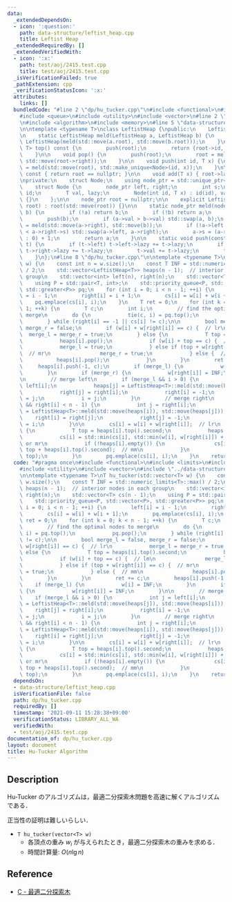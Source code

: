 ```yaml
---
data:
  _extendedDependsOn:
  - icon: ':question:'
    path: data-structure/leftist_heap.cpp
    title: Leftist Heap
  _extendedRequiredBy: []
  _extendedVerifiedWith:
  - icon: ':x:'
    path: test/aoj/2415.test.cpp
    title: test/aoj/2415.test.cpp
  _isVerificationFailed: true
  _pathExtension: cpp
  _verificationStatusIcon: ':x:'
  attributes:
    links: []
  bundledCode: "#line 2 \"dp/hu_tucker.cpp\"\n#include <functional>\n#include <limits>\n\
    #include <queue>\n#include <utility>\n#include <vector>\n#line 2 \"data-structure/leftist_heap.cpp\"\
    \n#include <algorithm>\n#include <memory>\n#line 5 \"data-structure/leftist_heap.cpp\"\
    \n\ntemplate <typename T>\nclass LeftistHeap {\npublic:\n    LeftistHeap() = default;\n\
    \n    static LeftistHeap meld(LeftistHeap a, LeftistHeap b) {\n        return\
    \ LeftistHeap(meld(std::move(a.root), std::move(b.root)));\n    }\n\n    std::pair<int,\
    \ T> top() const {\n        push(root);\n        return {root->id, root->val};\n\
    \    }\n\n    void pop() {\n        push(root);\n        root = meld(std::move(root->left),\
    \ std::move(root->right));\n    }\n\n    void push(int id, T x) {\n        root\
    \ = meld(std::move(root), std::make_unique<Node>(id, x));\n    }\n\n    bool empty()\
    \ const { return root == nullptr; }\n\n    void add(T x) { root->lazy += x; }\n\
    \nprivate:\n    struct Node;\n    using node_ptr = std::unique_ptr<Node>;\n\n\
    \    struct Node {\n        node_ptr left, right;\n        int s;\n        int\
    \ id;\n        T val, lazy;\n        Node(int id, T x) : id(id), val(x), lazy(0)\
    \ {}\n    };\n\n    node_ptr root = nullptr;\n\n    explicit LeftistHeap(node_ptr\
    \ root) : root(std::move(root)) {}\n\n    static node_ptr meld(node_ptr a, node_ptr\
    \ b) {\n        if (!a) return b;\n        if (!b) return a;\n        push(a);\n\
    \        push(b);\n        if (a->val > b->val) std::swap(a, b);\n        a->right\
    \ = meld(std::move(a->right), std::move(b));\n        if (!a->left || a->left->s\
    \ < a->right->s) std::swap(a->left, a->right);\n        a->s = (a->right ? a->right->s\
    \ : 0) + 1;\n        return a;\n    }\n\n    static void push(const node_ptr&\
    \ t) {\n        if (t->left) t->left->lazy += t->lazy;\n        if (t->right)\
    \ t->right->lazy += t->lazy;\n        t->val += t->lazy;\n        t->lazy = 0;\n\
    \    }\n};\n#line 8 \"dp/hu_tucker.cpp\"\n\ntemplate <typename T>\nT hu_tucker(std::vector<T>\
    \ w) {\n    const int n = w.size();\n    const T INF = std::numeric_limits<T>::max()\
    \ / 2;\n    std::vector<LeftistHeap<T>> heaps(n - 1);  // interior nodes in each\
    \ group\n    std::vector<int> left(n), right(n);\n    std::vector<T> cs(n - 1);\n\
    \    using P = std::pair<T, int>;\n    std::priority_queue<P, std::vector<P>,\
    \ std::greater<P>> pq;\n    for (int i = 0; i < n - 1; ++i) {\n        left[i]\
    \ = i - 1;\n        right[i] = i + 1;\n        cs[i] = w[i] + w[i + 1];\n    \
    \    pq.emplace(cs[i], i);\n    }\n    T ret = 0;\n    for (int k = 0; k < n -\
    \ 1; ++k) {\n        T c;\n        int i;\n        // find the optimal nodes to\
    \ merge\n        do {\n            tie(c, i) = pq.top();\n            pq.pop();\n\
    \        } while (right[i] == -1 || cs[i] != c);\n\n        bool merge_l = false,\
    \ merge_r = false;\n        if (w[i] + w[right[i]] == c) {  // lr\n          \
    \  merge_l = merge_r = true;\n        } else {\n            T top = heaps[i].top().second;\n\
    \            heaps[i].pop();\n            if (w[i] + top == c) {  // lm\n    \
    \            merge_l = true;\n            } else if (top + w[right[i]] == c) {\
    \  // mr\n                merge_r = true;\n            } else {  // mm\n     \
    \           heaps[i].pop();\n            }\n        }\n        ret += c;\n   \
    \     heaps[i].push(-1, c);\n        if (merge_l) {\n            w[i] = INF;\n\
    \        }\n        if (merge_r) {\n            w[right[i]] = INF;\n        }\n\
    \n        // merge left\n        if (merge_l && i > 0) {\n            int j =\
    \ left[i];\n            heaps[j] = LeftistHeap<T>::meld(std::move(heaps[j]), std::move(heaps[i]));\n\
    \            right[j] = right[i];\n            right[i] = -1;\n            left[right[j]]\
    \ = j;\n            i = j;\n        }\n        // merge right\n        if (merge_r\
    \ && right[i] < n - 1) {\n            int j = right[i];\n            heaps[i]\
    \ = LeftistHeap<T>::meld(std::move(heaps[i]), std::move(heaps[j]));\n        \
    \    right[i] = right[j];\n            right[j] = -1;\n            left[right[i]]\
    \ = i;\n        }\n\n        cs[i] = w[i] + w[right[i]];  // lr\n        if (!heaps[i].empty())\
    \ {\n            T top = heaps[i].top().second;\n            heaps[i].pop();\n\
    \            cs[i] = std::min(cs[i], std::min(w[i], w[right[i]]) + top);  // lm\
    \ or mr\n            if (!heaps[i].empty()) {\n                cs[i] = std::min(cs[i],\
    \ top + heaps[i].top().second);  // mm\n            }\n            heaps[i].push(-1,\
    \ top);\n        }\n        pq.emplace(cs[i], i);\n    }\n    return ret;\n}\n"
  code: "#pragma once\n#include <functional>\n#include <limits>\n#include <queue>\n\
    #include <utility>\n#include <vector>\n#include \"../data-structure/leftist_heap.cpp\"\
    \n\ntemplate <typename T>\nT hu_tucker(std::vector<T> w) {\n    const int n =\
    \ w.size();\n    const T INF = std::numeric_limits<T>::max() / 2;\n    std::vector<LeftistHeap<T>>\
    \ heaps(n - 1);  // interior nodes in each group\n    std::vector<int> left(n),\
    \ right(n);\n    std::vector<T> cs(n - 1);\n    using P = std::pair<T, int>;\n\
    \    std::priority_queue<P, std::vector<P>, std::greater<P>> pq;\n    for (int\
    \ i = 0; i < n - 1; ++i) {\n        left[i] = i - 1;\n        right[i] = i + 1;\n\
    \        cs[i] = w[i] + w[i + 1];\n        pq.emplace(cs[i], i);\n    }\n    T\
    \ ret = 0;\n    for (int k = 0; k < n - 1; ++k) {\n        T c;\n        int i;\n\
    \        // find the optimal nodes to merge\n        do {\n            tie(c,\
    \ i) = pq.top();\n            pq.pop();\n        } while (right[i] == -1 || cs[i]\
    \ != c);\n\n        bool merge_l = false, merge_r = false;\n        if (w[i] +\
    \ w[right[i]] == c) {  // lr\n            merge_l = merge_r = true;\n        }\
    \ else {\n            T top = heaps[i].top().second;\n            heaps[i].pop();\n\
    \            if (w[i] + top == c) {  // lm\n                merge_l = true;\n\
    \            } else if (top + w[right[i]] == c) {  // mr\n                merge_r\
    \ = true;\n            } else {  // mm\n                heaps[i].pop();\n    \
    \        }\n        }\n        ret += c;\n        heaps[i].push(-1, c);\n    \
    \    if (merge_l) {\n            w[i] = INF;\n        }\n        if (merge_r)\
    \ {\n            w[right[i]] = INF;\n        }\n\n        // merge left\n    \
    \    if (merge_l && i > 0) {\n            int j = left[i];\n            heaps[j]\
    \ = LeftistHeap<T>::meld(std::move(heaps[j]), std::move(heaps[i]));\n        \
    \    right[j] = right[i];\n            right[i] = -1;\n            left[right[j]]\
    \ = j;\n            i = j;\n        }\n        // merge right\n        if (merge_r\
    \ && right[i] < n - 1) {\n            int j = right[i];\n            heaps[i]\
    \ = LeftistHeap<T>::meld(std::move(heaps[i]), std::move(heaps[j]));\n        \
    \    right[i] = right[j];\n            right[j] = -1;\n            left[right[i]]\
    \ = i;\n        }\n\n        cs[i] = w[i] + w[right[i]];  // lr\n        if (!heaps[i].empty())\
    \ {\n            T top = heaps[i].top().second;\n            heaps[i].pop();\n\
    \            cs[i] = std::min(cs[i], std::min(w[i], w[right[i]]) + top);  // lm\
    \ or mr\n            if (!heaps[i].empty()) {\n                cs[i] = std::min(cs[i],\
    \ top + heaps[i].top().second);  // mm\n            }\n            heaps[i].push(-1,\
    \ top);\n        }\n        pq.emplace(cs[i], i);\n    }\n    return ret;\n}"
  dependsOn:
  - data-structure/leftist_heap.cpp
  isVerificationFile: false
  path: dp/hu_tucker.cpp
  requiredBy: []
  timestamp: '2021-09-11 15:28:38+09:00'
  verificationStatus: LIBRARY_ALL_WA
  verifiedWith:
  - test/aoj/2415.test.cpp
documentation_of: dp/hu_tucker.cpp
layout: document
title: Hu-Tucker Algorithm
---
```


## Description

Hu-Tucker のアルゴリズムは，最適二分探索木問題を高速に解くアルゴリズムである．

正当性の証明は難しいらしい．

- `T hu_tucker(vector<T> w)`
    - 各頂点の重み $w_i$ が与えられたとき，最適二分探索木の重みを求める．
    - 時間計算量: $O(n\lg n)$

## Reference

- [C - 最適二分探索木](https://atcoder.jp/contests/atc002/tasks/atc002_c)